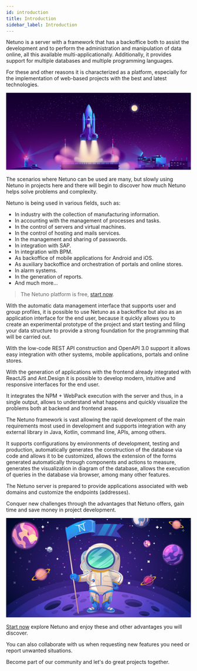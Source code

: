 ```yaml
---
id: introduction
title: Introduction
sidebar_label: Introduction
---
```


Netuno is a server with a framework that has a backoffice both to assist the development and to perform the administration and manipulation of data online, all this available multi-applicationally. Additionally, it provides support for multiple databases and multiple programming languages.

For these and other reasons it is characterized as a platform, especially for the implementation of web-based projects with the best and latest technologies.

![Netuno is the platform for launching Web projects](/docs/assets/business/introduction.jpg "Netuno is the platform for launching Web projects.")

The scenarios where Netuno can be used are many, but slowly using Netuno in projects here and there will begin to discover how much Netuno helps solve problems and complexity.

Netuno is being used in various fields, such as:

- In industry with the collection of manufacturing information.
- In accounting with the management of processes and tasks.
- In the control of servers and virtual machines.
- In the control of hosting and mails services.
- In the management and sharing of passwords.
- In integration with SAP.
- In integration with BPM.
- As backoffice of mobile applications for Android and iOS.
- As auxiliary backoffice and orchestration of portals and online stores.
- In alarm systems.
- In the generation of reports.
- And much more...

> The Netuno platform is free, [start now](../installation/).

With the automatic data management interface that supports user and group profiles, it is possible to use Netuno as a backoffice but also as an application interface for the end user, because it quickly allows you to create an experimental prototype of the project and start testing and filing your data structure to provide a strong foundation for the programming that will be carried out.

With the low-code REST API construction and OpenAPI 3.0 support it allows easy integration with other systems, mobile applications, portals and online stores.

With the generation of applications with the frontend already integrated with ReactJS and Ant.Design it is possible to develop modern, intuitive and responsive interfaces for the end user.

It integrates the NPM + WebPack execution with the server and thus, in a single output, allows to understand what happens and quickly visualize the problems both at backend and frontend areas.

The Netuno framework is vast allowing the rapid development of the main requirements most used in development and supports integration with any external library in Java, Kotlin, command line, APIs, among others.

It supports configurations by environments of development, testing and production, automatically generates the construction of the database via code and allows it to be customized, allows the extension of the forms generated automatically through components and actions to measure, generates the visualization in diagram of the database, allows the execution of queries in the database via browser, among many other features.

The Netuno server is prepared to provide applications associated with web domains and customize the endpoints (addresses).

Conquer new challenges through the advantages that Netuno offers, gain time and save money in project development.

![Netuno is the platform for launching Web projects](/docs/assets/business/introduction-conquest.jpg "Netuno is the platform for launching Web projects.")

[Start now](../installation/) explore Netuno and enjoy these and other advantages you will discover.

You can also collaborate with us when requesting new features you need or report unwanted situations.

Become part of our community and let's do great projects together.